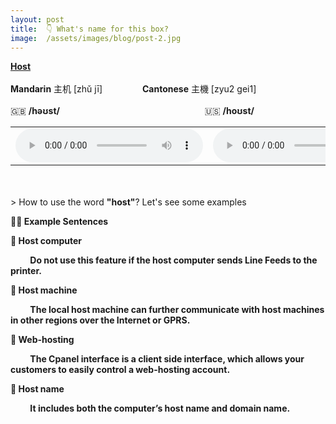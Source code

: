 ```yaml
---
layout: post
title:  👇 What's name for this box?
image:  /assets/images/blog/post-2.jpg
---
```

**<B>[Host](https://dictionary.cambridge.org/dictionary/english/host-computer?q=computer+host)</B>**
<br>
<br>
<B>Mandarin</B> 主机 [zhǔ jī] &emsp;&emsp;&emsp;&emsp; <B>Cantonese</B> 主機 [zyu2 gei1]
<br>
<br>
🇬🇧 <B>/həʊst/</B>  &emsp;&emsp;&emsp;&emsp;&emsp;&emsp;&emsp;&emsp;&emsp;&emsp;&emsp;&emsp;&emsp;&emsp;&emsp;&emsp;  🇺🇸 <B>/hoʊst/</B>
<table><tr>
<td><audio controls="controls">
  <source src="/assets/audio/host-gb.mp3" type="audio/mpeg">
<embed height="100" width="100" src="/i/song.mp3" />
</audio></td>
<td><audio controls="controls">
  <source src="/assets/audio/host-us.mp3" type="audio/mpeg">
<embed height="100" width="100" src="/i/song.mp3" />
</audio></td>
</tr></table>

<br>
<br>
> How to use the word <B>"host"</B>? Let's see some examples

<B> ✌🏻 Example Sentences </B>

**📍 Host computer** 

**&emsp;&emsp; Do not use this feature if the host computer sends Line Feeds to the printer.**<br>

**📍 Host machine**

**&emsp;&emsp; The local host machine can further communicate with host machines in other regions over the Internet or GPRS.**<br>

**📍 Web-hosting**

**&emsp;&emsp; The Cpanel interface is a client side interface, which allows your customers to easily control a web-hosting account.**<br>

**📍 Host name**
 
**&emsp;&emsp; It includes both the computer’s host name and domain name.**<br>
